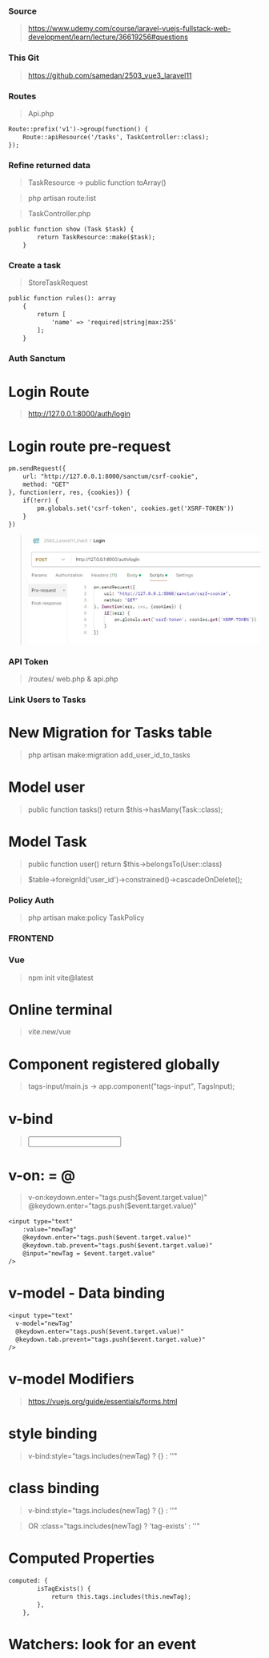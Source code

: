 ### Source

> https://www.udemy.com/course/laravel-vuejs-fullstack-web-development/learn/lecture/36619256#questions

### This Git

> https://github.com/samedan/2503_vue3_laravel11

### Routes

> Api.php

```
Route::prefix('v1')->group(function() {
    Route::apiResource('/tasks', TaskController::class);
});
```

### Refine returned data

> TaskResource -> public function toArray()

> php artisan route:list

> TaskController.php

```
public function show (Task $task) {
        return TaskResource::make($task);
    }
```

### Create a task

> StoreTaskRequest

```
public function rules(): array
    {
        return [
            'name' => 'required|string|max:255'
        ];
    }
```

### Auth Sanctum

# Login Route

> http://127.0.0.1:8000/auth/login

# Login route pre-request

```
pm.sendRequest({
    url: "http://127.0.0.1:8000/sanctum/csrf-cookie",
    method: "GET"
}, function(err, res, {cookies}) {
    if(!err) {
        pm.globals.set('csrf-token', cookies.get('XSRF-TOKEN'))
    }
})
```

> ![PreRequest script](https://github.com/samedan/2503_vue3_laravel11/blob/main/_printscreens/01_printscreen.jpg)

### API Token

> /routes/ web.php & api.php

### Link Users to Tasks

# New Migration for Tasks table

> php artisan make:migration add_user_id_to_tasks

# Model user

> public function tasks() return $this->hasMany(Task::class);

# Model Task

> public function user() return $this->belongsTo(User::class)

> $table->foreignId('user_id')->constrained()->cascadeOnDelete();

### Policy Auth

> php artisan make:policy TaskPolicy

### FRONTEND

### Vue

> npm init vite@latest

# Online terminal

> vite.new/vue

# Component registered globally

> tags-input/main.js -> app.component("tags-input", TagsInput);

# v-bind

> <input type="text" v-bind:value="newTag" />

> <div v-for="(tag, index) in tags">

# v-on: = @

> v-on:keydown.enter="tags.push($event.target.value)"
> @keydown.enter="tags.push($event.target.value)"

```
<input type="text"
    :value="newTag"
    @keydown.enter="tags.push($event.target.value)"
    @keydown.tab.prevent="tags.push($event.target.value)"
    @input="newTag = $event.target.value"
/>
```

# v-model - Data binding

```
<input type="text"
  v-model="newTag"
  @keydown.enter="tags.push($event.target.value)"
  @keydown.tab.prevent="tags.push($event.target.value)"
/>
```

# v-model Modifiers

> https://vuejs.org/guide/essentials/forms.html

# style binding

> v-bind:style="tags.includes(newTag) ? {} : ''"

# class binding

> v-bind:style="tags.includes(newTag) ? {} : ''"

> OR :class="tags.includes(newTag) ? 'tag-exists' : ''"

# Computed Properties

```
computed: {
        isTagExists() {
            return this.tags.includes(this.newTag);
        },
    },
```

# Watchers: look for an event
